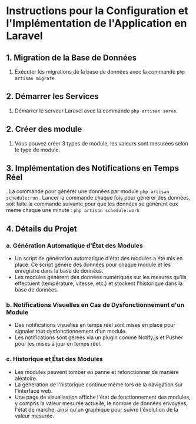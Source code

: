 # Instructions pour la Configuration et l'Implémentation de l'Application en Laravel

## 1. Migration de la Base de Données

1. Exécuter les migrations de la base de données avec la commande `php artisan migrate`.

## 2. Démarrer les Services

1. Démarrer le serveur Laravel avec la commande `php artisan serve`.

## 2. Créer des module 

1. Vous pouvez créer 3 types de module, les valeurs sont mesurées selon le type de module.


## 3. Implémentation des Notifications en Temps Réel

. La commande pour générer une  données par module `php artisan schedule:run` .
	Lancer la commande chaque fois pour générer des données, soit faite la commande suivante pour que les données se génèrent eux meme 
	chaque une minute : `php artisan schedule:work`

## 4. Détails du Projet

### a. Génération Automatique d'État des Modules

- Un script de génération automatique d'état des modules a été mis en place. Ce script génère des données pour chaque module et les enregistre dans la base de données.
- Les modules génèrent des données numériques sur les mesures qu'ils effectuent (température, vitesse, etc.) et stockent l'historique dans la base de données.

### b. Notifications Visuelles en Cas de Dysfonctionnement d'un Module

- Des notifications visuelles en temps réel sont mises en place pour signaler tout dysfonctionnement d'un module.
- Les notifications sont gérées via un plugin comme Notify.js et Pusher pour les mises à jour en temps réel.

### c. Historique et État des Modules

- Les modules peuvent tomber en panne et refonctionner de manière aléatoire.
- La génération de l'historique continue même lors de la navigation sur l'interface web.
- Une page de visualisation affiche l'état de fonctionnement des modules, y compris la valeur mesurée actuelle, le nombre de données envoyées, l'état de marche, ainsi qu'un graphique pour suivre l'évolution de la valeur mesurée.
